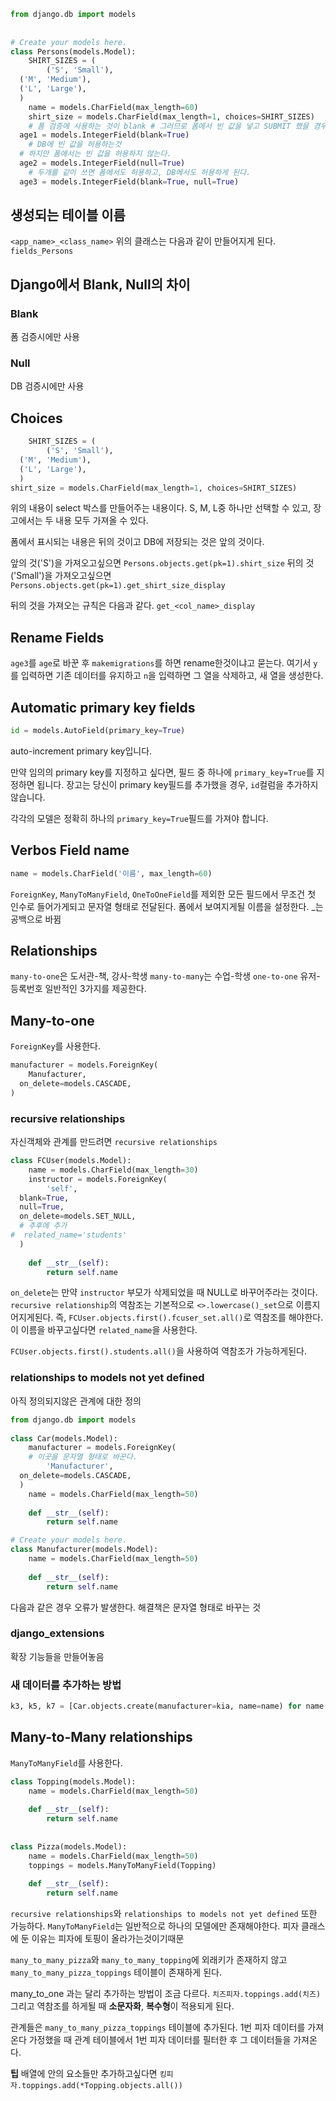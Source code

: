 ﻿```python
from django.db import models  
  
  
# Create your models here.  
class Persons(models.Model):  
    SHIRT_SIZES = (  
        ('S', 'Small'),  
  ('M', 'Medium'),  
  ('L', 'Large'),  
  )  
    name = models.CharField(max_length=60)  
    shirt_size = models.CharField(max_length=1, choices=SHIRT_SIZES)  
    # 폼 검증에 사용하는 것이 blank # 그러므로 폼에서 빈 값을 넣고 SUBMIT 했을 경우 폼은 인정해주지만 DB에서 오류가 발생한다.  
  age1 = models.IntegerField(blank=True)  
    # DB에 빈 값을 허용하는것  
  # 하지만 폼에서는 빈 값을 허용하지 않는다.  
  age2 = models.IntegerField(null=True)  
    # 두개를 같이 쓰면 폼에서도 허용하고, DB에서도 허용하게 된다.  
  age3 = models.IntegerField(blank=True, null=True)
```

## 생성되는 테이블 이름

`<app_name>_<class_name>`
위의 클래스는 다음과 같이 만들어지게 된다.
`fields_Persons`

## Django에서 Blank, Null의 차이

### Blank
폼 검증시에만 사용

### Null
DB 검증시에만 사용

## Choices

```python
	SHIRT_SIZES = (  
        ('S', 'Small'),  
  ('M', 'Medium'),  
  ('L', 'Large'),  
  )  
shirt_size = models.CharField(max_length=1, choices=SHIRT_SIZES)
```

위의 내용이 select 박스를 만들어주는 내용이다. S, M, L중 하나만 선택할 수 있고, 장고에서는 두 내용 모두 가져올 수 있다.

폼에서 표시되는 내용은 뒤의 것이고 DB에 저장되는 것은 앞의 것이다.

앞의 것('S')을 가져오고싶으면
`Persons.objects.get(pk=1).shirt_size`
뒤의 것('Small')을 가져오고싶으면
`Persons.objects.get(pk=1).get_shirt_size_display`

뒤의 것을 가져오는 규칙은 다음과 같다.
`get_<col_name>_display`


## Rename Fields

`age3`를 `age`로 바꾼 후 `makemigrations`를 하면 rename한것이냐고 묻는다.
여기서 `y`를 입력하면 기존 데이터를 유지하고 `n`을 입력하면 그 열을 삭제하고, 새 열을 생성한다.

## Automatic primary key fields

```python
id = models.AutoField(primary_key=True)
```

auto-increment primary key입니다.

만약 임의의 primary key를 지정하고 싶다면, 필드 중 하나에  `primary_key=True`를 지정하면 됩니다. 장고는 당신이 primary key필드를 추가했을 경우,  `id`컬럼을 추가하지 않습니다.

각각의 모델은 정확히 하나의  `primary_key=True`필드를 가져야 합니다.

## Verbos Field name

```python
name = models.CharField('이름', max_length=60)
```
`ForeignKey`, `ManyToManyField`, `OneToOneField`를 제외한 모든 필드에서
무조건 첫 인수로 들어가게되고 문자열 형태로 전달된다.
폼에서 보여지게될 이름을 설정한다.
_는 공백으로 바뀜

## Relationships
`many-to-one`은 도서관-책, 강사-학생
`many-to-many`는 수업-학생
`one-to-one` 유저-등록번호
일반적인 3가지를 제공한다.

## Many-to-one
`ForeignKey`를 사용한다.
```python
manufacturer = models.ForeignKey(  
    Manufacturer,  
  on_delete=models.CASCADE,  
)
```

### recursive relationships

자신객체와 관계를 만드려면 `recursive relationships`
```python
class FCUser(models.Model):  
    name = models.CharField(max_length=30)  
    instructor = models.ForeignKey(  
        'self',  
  blank=True,  
  null=True,  
  on_delete=models.SET_NULL,  
  # 추후에 추가
#  related_name='students'
  )  
  
    def __str__(self):  
        return self.name
```

`on_delete`는 만약 `instructor` 부모가 삭제되었을 때 NULL로 바꾸어주라는 것이다.
`recursive relationship`의 역참조는 기본적으로 `<>.lowercase()_set`으로 이름지어지게된다.
즉, `FCUser.objects.first().fcuser_set.all()`로 역참조를 해야한다.
이 이름을 바꾸고싶다면 `related_name`을 사용한다.

`FCUser.objects.first().students.all()`을 사용하여 역참조가 가능하게된다.

### relationships to models not yet defined

아직 정의되지않은 관계에 대한 정의

```python
from django.db import models  
  
class Car(models.Model):  
    manufacturer = models.ForeignKey(  
    # 이곳을 문자열 형태로 바꾼다.
        'Manufacturer',  
  on_delete=models.CASCADE,  
  )  
    name = models.CharField(max_length=50)  
  
    def __str__(self):  
        return self.name

# Create your models here.  
class Manufacturer(models.Model):  
    name = models.CharField(max_length=50)  
  
    def __str__(self):  
        return self.name  
```

다음과 같은 경우 오류가 발생한다.
해결책은 문자열 형태로 바꾸는 것

### django_extensions
확장 기능들을 만들어놓음

### 새 데이터를 추가하는 방법
```python
k3, k5, k7 = [Car.objects.create(manufacturer=kia, name=name) for name in 'K3,K5,K7'.split(',')]   
```

## Many-to-Many relationships
`ManyToManyField`를 사용한다.

```python
class Topping(models.Model):  
    name = models.CharField(max_length=50)  
  
    def __str__(self):  
        return self.name  
  
  
class Pizza(models.Model):  
    name = models.CharField(max_length=50)  
    toppings = models.ManyToManyField(Topping)  
  
    def __str__(self):  
        return self.name
```
`recursive relationships`와 `relationships to models not yet defined` 또한 가능하다.
`ManyToManyField`는 일반적으로 하나의 모델에만 존재해야한다.
피자 클래스에 둔 이유는 피자에 토핑이 올라가는것이기때문

`many_to_many_pizza`와 `many_to_many_topping`에 외래키가 존재하지 않고
`many_to_many_pizza_toppings` 테이블이 존재하게 된다.

many_to_one 과는 달리 추가하는 방법이 조금 다르다.
`치즈피자.toppings.add(치즈)`
그리고 역참조를 하게될 때 **소문자화**, **복수형**이 적용되게 된다.

관계들은 `many_to_many_pizza_toppings` 테이블에 추가된다.
1번 피자 데이터를 가져온다 가정했을 때 관계 테이블에서 1번 피자 데이터를 필터한 후 그 데이터들을 가져온다.

**팁**
배열에 안의 요소들만 추가하고싶다면
`킹피자.toppings.add(*Topping.objects.all())`
